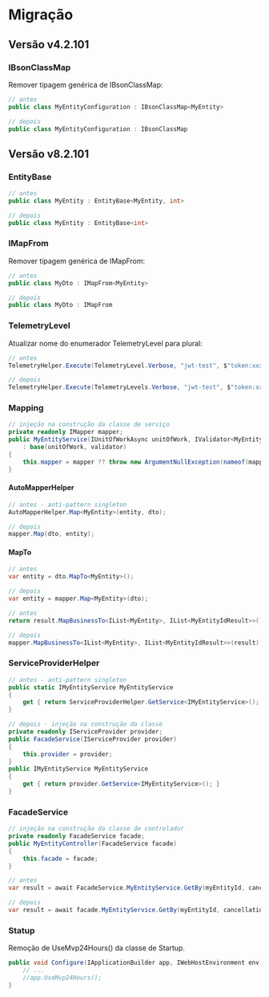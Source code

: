 # Migração
## Versão v4.2.101
### IBsonClassMap
Remover tipagem genérica de IBsonClassMap<T>:
```csharp
// antes
public class MyEntityConfiguration : IBsonClassMap<MyEntity>

// depois
public class MyEntityConfiguration : IBsonClassMap
```

## Versão v8.2.101
### EntityBase
```csharp
// antes
public class MyEntity : EntityBase<MyEntity, int>

// depois
public class MyEntity : EntityBase<int>
```

### IMapFrom
Remover tipagem genérica de IMapFrom<T>:
```csharp
// antes
public class MyDto : IMapFrom<MyEntity>

// depois
public class MyDto : IMapFrom
```

### TelemetryLevel
Atualizar nome do enumerador TelemetryLevel para plural:
```csharp
// antes
TelemetryHelper.Execute(TelemetryLevel.Verbose, "jwt-test", $"token:xxx");

// depois
TelemetryHelper.Execute(TelemetryLevels.Verbose, "jwt-test", $"token:xxx");
```

### Mapping
```csharp
// injeção na construção da classe de serviço
private readonly IMapper mapper;
public MyEntityService(IUnitOfWorkAsync unitOfWork, IValidator<MyEntity> validator, IMapper mapper)
	: base(unitOfWork, validator)
{
	this.mapper = mapper ?? throw new ArgumentNullException(nameof(mapper));
}
```

#### AutoMapperHelper
```csharp
// antes - anti-pattern singleton
AutoMapperHelper.Map<MyEntity>(entity, dto);

// depois
mapper.Map(dto, entity);
```

#### MapTo
```csharp
// antes
var entity = dto.MapTo<MyEntity>();

// depois
var entity = mapper.Map<MyEntity>(dto);
```

```csharp
// antes
return result.MapBusinessTo<IList<MyEntity>, IList<MyEntityIdResult>>();

// depois
mapper.MapBusinessTo<IList<MyEntity>, IList<MyEntityIdResult>>(result);
```

### ServiceProviderHelper
```csharp
// antes - anti-pattern singleton
public static IMyEntityService MyEntityService
{
	get { return ServiceProviderHelper.GetService<IMyEntityService>(); }
}

// depois - injeção na construção da classe
private readonly IServiceProvider provider;
public FacadeService(IServiceProvider provider)
{
	this.provider = provider;
}
public IMyEntityService MyEntityService
{
	get { return provider.GetService<IMyEntityService>(); }
}
```

### FacadeService
```csharp
// injeção na construção da classe de controlador
private readonly FacadeService facade;
public MyEntityController(FacadeService facade)
{
	this.facade = facade;
}
```

```csharp
// antes
var result = await FacadeService.MyEntityService.GetBy(myEntityId, cancellationToken: cancellationToken);

// depois
var result = await facade.MyEntityService.GetBy(myEntityId, cancellationToken: cancellationToken);
```

### Statup
Remoção de UseMvp24Hours() da classe de Startup.
```csharp
public void Configure(IApplicationBuilder app, IWebHostEnvironment env) {
	// ...
	//app.UseMvp24Hours();
}
```